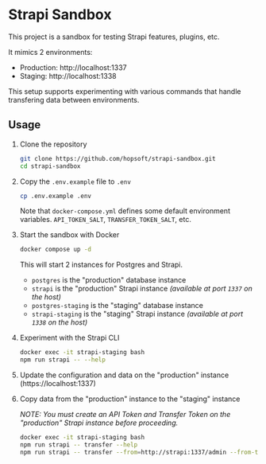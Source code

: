 # Strapi Sandbox

This project is a sandbox for testing Strapi features, plugins, etc.

It mimics 2 environments:

- Production: http://localhost:1337
- Staging: http://localhost:1338

This setup supports experimenting with various commands that handle transfering data between environments.

## Usage

1. Clone the repository

   ```bash
   git clone https://github.com/hopsoft/strapi-sandbox.git
   cd strapi-sandbox
   ```

1. Copy the `.env.example` file to `.env`

   ```bash
   cp .env.example .env
   ```

   Note that `docker-compose.yml` defines some default environment variables. `API_TOKEN_SALT`, `TRANSFER_TOKEN_SALT`, etc.

1. Start the sandbox with Docker

   ```bash
   docker compose up -d
   ```

   This will start 2 instances for Postgres and Strapi.

   - `postgres` is the "production" database instance
   - `strapi` is the "production" Strapi instance _(available at port `1337` on the host)_
   - `postgres-staging` is the "staging" database instance
   - `strapi-staging` is the "staging" Strapi instance _(available at port `1338` on the host)_

1. Experiment with the Strapi CLI

   ```bash
   docker exec -it strapi-staging bash
   npm run strapi -- --help
   ```

1. Update the configuration and data on the "production" instance (https://localhost:1337)

1. Copy data from the "production" instance to the "staging" instance

   _NOTE: You must create an API Token and Transfer Token on the "production" Strapi instance before proceeding._

   ```bash
   docker exec -it strapi-staging bash
   npm run strapi -- transfer --help
   npm run strapi -- transfer --from=http://strapi:1337/admin --from-token=SECRET
   ```
